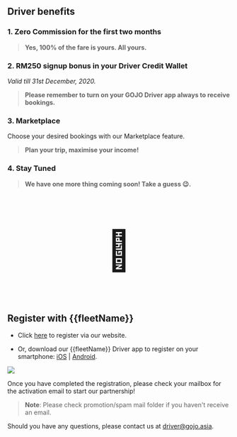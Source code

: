 ## Driver benefits

<h3>1. Zero Commission for the first two months</h3>

> **Yes, 100% of the fare is yours. All yours.**

<h3>2. RM250 signup bonus in your Driver Credit Wallet</h3>
<i>Valid till 31st December, 2020.</i>

> **Please remember to turn on your GOJO Driver app always to receive bookings.**

<h3>3. Marketplace</h3>

Choose your desired bookings with our Marketplace feature. 

> **Plan your trip, maximise your income!**

<h3>4. Stay Tuned </h3>

> **We have one more thing coming soon! Take a guess 😉.**
<div align=center>
<p style="font-size:88px">🎁</p>
</div>

## Register with {{fleetName}}
 
- Click [here]({{driverSignUp}}) to register via our website.

- Or, download our {{fleetName}} Driver app to register on your smartphone:  [iOS](https://apps.apple.com/us/app/gojo-driver/id1455304266) | [Android](https://play.google.com/store/apps/details?id=com.gojomalaysia.driver&hl=en).

![](https://static-qup.s3.us-west-1.amazonaws.com/gif/driver-signup.png)

Once you have completed the registration, please check your mailbox for the activation email to start our partnership!

> **Note**: Please check promotion/spam mail folder if you haven't receive an email.

Should you have any questions, please contact us at <a href="mailto:driver@gojo.asia">driver@gojo.asia</a>.


 


